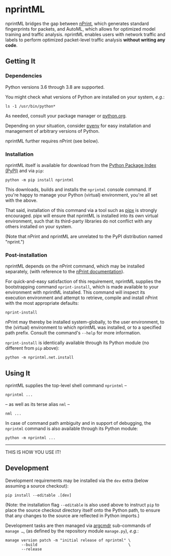 # nprintML

nprintML bridges the gap between [nPrint](https://nprint.github.io/nprint/), which generates standard fingerprints for packets, and AutoML, which allows for optimized model training and traffic analysis. nprintML enables users with network traffic and labels to perform optimized packet-level traffic analysis **without writing any code**.


## Getting It

### Dependencies

Python versions 3.6 through 3.8 are supported.

You might check what versions of Python are installed on your system, _e.g._:

    ls -1 /usr/bin/python*

As needed, consult your package manager or [python.org](https://python.org/).

Depending on your situation, consider [pyenv](https://github.com/pyenv/pyenv) for easy installation and management of arbitrary versions of Python.

nprintML further requires nPrint (see below).

### Installation

nprintML itself is available for download from the [Python Package Index (PyPI)](https://pypi.org/project/nprintml/) and via `pip`:

    python -m pip install nprintml

This downloads, builds and installs the `nprintml` console command. If you're happy to manage your Python (virtual) environment, you're all set with the above.

That said, installation of this command via a tool such as [pipx](https://pipxproject.github.io/pipx/) is strongly encouraged. pipx will ensure that nprintML is installed into its own virtual environment, such that its third-party libraries do not conflict with any others installed on your system.

(Note that nPrint and nprintML are unrelated to the PyPI distribution named "nprint.")

### Post-installation

nprintML depends on the nPrint command, which may be installed separately, (with reference to the [nPrint documentation](https://github.com/nprint/nprint/wiki/2.-Installation)).

For quick-and-easy satisfaction of this requirement, nprintML supplies the bootstrapping command `nprint-install`, which is made available to your environment with nprintML installed. This command will inspect its execution environment and attempt to retrieve, compile and install nPrint with the most appropriate defaults:

    nprint-install

nPrint may thereby be installed system-globally, to the user environment, to the (virtual) environment to which nprintML was installed, or to a specified path prefix. Consult the command's `--help` for more information.

`nprint-install` is identically available through its Python module (no different from `pip` above):

    python -m nprintml.net.install


## Using It

nprintML supplies the top-level shell command `nprintml` &ndash;

    nprintml ...

&ndash; as well as its terse alias `nml` &ndash;

    nml ...

In case of command path ambiguity and in support of debugging, the `nprintml` command is also available through its Python module:

    python -m nprintml ...

---

THIS IS HOW YOU USE IT!


## Development

Development requirements may be installed via the `dev` extra (below assuming a source checkout):

    pip install --editable .[dev]

(Note: the installation flag `--editable` is also used above to instruct `pip` to place the source checkout directory itself onto the Python path, to ensure that any changes to the source are reflected in Python imports.)

Development tasks are then managed via [argcmdr](https://github.com/dssg/argcmdr) sub-commands of `manage …`, (as defined by the repository module `manage.py`), _e.g._:

    manage version patch -m "initial release of nprintml" \
           --build                                        \
           --release
